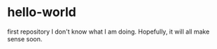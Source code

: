 # hello-world
first repository
I don't know what I am doing.  Hopefully, it will all make sense soon.
